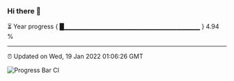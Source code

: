### Hi there 👋

⏳ Year progress { █▁▁▁▁▁▁▁▁▁▁▁▁▁▁▁▁▁▁▁▁▁▁▁▁▁▁▁▁▁ } 4.94 %

---

⏰ Updated on Wed, 19 Jan 2022 01:06:26 GMT

![Progress Bar CI](https://github.com/ZhaoGui/ZhaoGui/workflows/Progress%20Bar%20CI/badge.svg)
